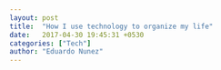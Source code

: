 ```yaml
---
layout: post
title:  "How I use technology to organize my life"
date:   2017-04-30 19:45:31 +0530
categories: ["Tech"]
author: "Eduardo Nunez"
---
```

